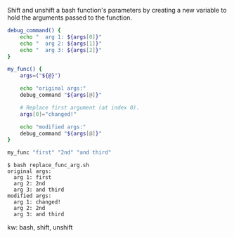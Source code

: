 Shift and unshift a bash function's parameters by creating a new variable to hold the arguments passed to the function.
```bash
debug_command() {
    echo "  arg 1: ${args[0]}"
    echo "  arg 2: ${args[1]}"
    echo "  arg 3: ${args[2]}"
}

my_func() {
    args=("${@}")

    echo "original args:"
    debug_command "${args[@]}"

    # Replace first argument (at index 0).
    args[0]="changed!"

    echo "modified args:"
    debug_command "${args[@]}"
}

my_func "first" "2nd" "and third"
```
```
$ bash replace_func_arg.sh
original args:
  arg 1: first
  arg 2: 2nd
  arg 3: and third
modified args:
  arg 1: changed!
  arg 2: 2nd
  arg 3: and third
```
kw: bash, shift, unshift